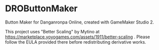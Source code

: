 # DROButtonMaker
Button Maker for Danganronpa Online, created with GameMaker Studio 2.

This project uses "Better Scaling" by Mytino at https://marketplace.yoyogames.com/assets/1911/better-scaling . Please follow the EULA provided there before redistributing derivative works.
